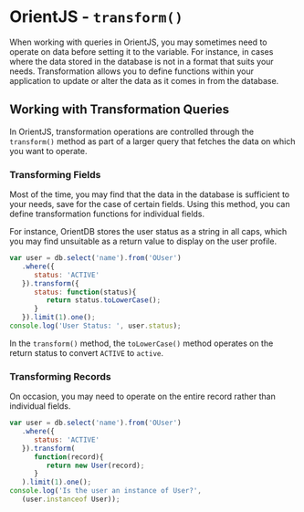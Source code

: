# OrientJS - `transform()` 

When working with queries in OrientJS, you may sometimes need to operate on data before setting it to the variable.  For instance, in cases where the data stored in the database is not in a format that suits your needs.  Transformation allows you to define functions within your application to update or alter the data as it comes in from the database.


## Working with Transformation Queries

In OrientJS, transformation operations are controlled through the `transform()` method as part of a larger query that fetches the data on which you want to operate.


### Transforming Fields

Most of the time, you may find that the data in the database is sufficient to your needs, save for the case of certain fields.  Using this method, you can define transformation functions for individual fields.

For instance, OrientDB stores the user status as a string in all caps, which you may find unsuitable as a return value to display on the user profile.

```js
var user = db.select('name').from('OUser')
   .where({
      status: 'ACTIVE'
   }).transform({
      status: function(status){
         return status.toLowerCase();
      }
   }).limit(1).one();
console.log('User Status: ', user.status);
```

In the `transform()` method, the `toLowerCase()` method operates on the return status to convert `ACTIVE` to `active`.


### Transforming Records

On occasion, you may need to operate on the entire record rather than individual fields.  

```js
var user = db.select('name').from('OUser')
   .where({
      status: 'ACTIVE'
   }).transform(
      function(record){
         return new User(record);
      }
   ).limit(1).one();
console.log('Is the user an instance of User?',
   (user.instanceof User));
```




